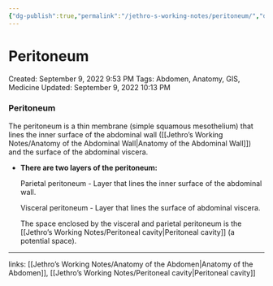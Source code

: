 ```yaml
---
{"dg-publish":true,"permalink":"/jethro-s-working-notes/peritoneum/","dgPassFrontmatter":true}
---
```



# Peritoneum

Created: September 9, 2022 9:53 PM
Tags: Abdomen, Anatomy, GIS, Medicine
Updated: September 9, 2022 10:13 PM

### Peritoneum

The peritoneum is a thin membrane (simple squamous mesothelium) that lines the inner surface of the abdominal wall ([[Jethro’s Working Notes/Anatomy of the Abdominal Wall\|Anatomy of the Abdominal Wall]]) and the surface of the abdominal viscera.

- **There are two layers of the peritoneum:**
    
    Parietal peritoneum - Layer that lines the inner surface of the abdominal wall.
    
    Visceral peritoneum - Layer that lines the surface of abdominal viscera. 
    
    The space enclosed by the visceral and parietal peritoneum is the [[Jethro’s Working Notes/Peritoneal cavity\|Peritoneal cavity]]  (a potential space).
    

---

links: [[Jethro’s Working Notes/Anatomy of the Abdomen\|Anatomy of the Abdomen]], [[Jethro’s Working Notes/Peritoneal cavity\|Peritoneal cavity]]